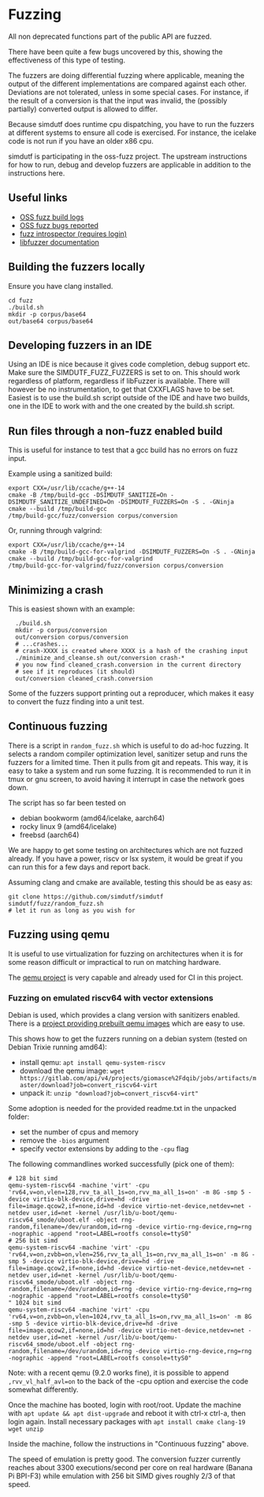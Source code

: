# Fuzzing

All non deprecated functions part of the public API are fuzzed.

There have been quite a few bugs uncovered by this,
showing the effectiveness of this type of testing.

The fuzzers are doing differential fuzzing where applicable, meaning the output
of the different implementations are compared against each other. Deviations
are not tolerated, unless in some special cases. For instance, if the result of
a conversion is that the input was invalid, the (possibly partially) converted
output is allowed to differ.

Because simdutf does runtime cpu dispatching, you have to run the fuzzers at
different systems to ensure all code is exercised. For instance, the icelake
code is not run if you have an older x86 cpu.

simdutf is participating in the oss-fuzz project. The upstream instructions for
how to run, debug and develop fuzzers are applicable in addition to the
instructions here.

## Useful links
 - [OSS fuzz build logs](https://oss-fuzz-build-logs.storage.googleapis.com/index.html#simdutf)
 - [OSS fuzz bugs reported](https://bugs.chromium.org/p/oss-fuzz/issues/list?sort=-id&q=proj%3Dsimdutf)
 - [fuzz introspector (requires login)](https://storage.googleapis.com/oss-fuzz-introspector/simdutf/inspector-report/20240816/fuzz_report.html)
 - [libfuzzer documentation](https://llvm.org/docs/LibFuzzer.html)
## Building the fuzzers locally

Ensure you have clang installed.

```shell
cd fuzz
./build.sh
mkdir -p corpus/base64
out/base64 corpus/base64
```

## Developing fuzzers in an IDE
Using an IDE is nice because it gives code completion, debug support etc.
Make sure the SIMDUTF_FUZZ_FUZZERS is set to on. This should work regardless
of platform, regardless if libFuzzer is available. There will however be no
instrumentation, to get that CXXFLAGS have to be set. Easiest is to use the
build.sh script outside of the IDE and have two builds, one in the IDE to work
with and the one created by the build.sh script.

## Run files through a non-fuzz enabled build
This is useful for instance to test that a gcc build has no errors
on fuzz input.

Example using a sanitized build:
```shell
export CXX=/usr/lib/ccache/g++-14
cmake -B /tmp/build-gcc -DSIMDUTF_SANITIZE=On -DSIMDUTF_SANITIZE_UNDEFINED=On -DSIMDUTF_FUZZERS=On -S . -GNinja
cmake --build /tmp/build-gcc
/tmp/build-gcc/fuzz/conversion corpus/conversion
```

Or, running through valgrind:
```shell
export CXX=/usr/lib/ccache/g++-14
cmake -B /tmp/build-gcc-for-valgrind -DSIMDUTF_FUZZERS=On -S . -GNinja
cmake --build /tmp/build-gcc-for-valgrind
/tmp/build-gcc-for-valgrind/fuzz/conversion corpus/conversion
```

## Minimizing a crash
This is easiest shown with an example:
```shell
  ./build.sh
  mkdir -p corpus/conversion
  out/conversion corpus/conversion
  # ...crashes...
  # crash-XXXX is created where XXXX is a hash of the crashing input
  ./minimize_and_cleanse.sh out/conversion crash-*
  # you now find cleaned_crash.conversion in the current directory
  # see if it reproduces (it should)
  out/conversion cleaned_crash.conversion
```

Some of the fuzzers support printing out a reproducer, which makes it easy to
convert the fuzz finding into a unit test.

## Continuous fuzzing

There is a script in `random_fuzz.sh` which is useful to do ad-hoc fuzzing.
It selects a random compiler optimization level, sanitizer setup and runs the
fuzzers for a limited time. Then it pulls from git and repeats. This way, it is
easy to take a system and run some fuzzing. It is recommended to run it in tmux
or gnu screen, to avoid having it interrupt in case the network goes down.

The script has so far been tested on
 - debian bookworm (amd64/icelake, aarch64)
 - rocky linux 9 (amd64/icelake)
 - freebsd (aarch64)

We are happy to get some testing on architectures which are not fuzzed already.
If you have a power, riscv or lsx system, it would be great if you can run this
for a few days and report back.

Assuming clang and cmake are available, testing this should be as easy as:
```shell
git clone https://github.com/simdutf/simdutf
simdutf/fuzz/random_fuzz.sh
# let it run as long as you wish for
```

## Fuzzing using qemu

It is useful to use virtualization for fuzzing on architectures when it
is for some reason difficult or impractical to run on matching hardware.

The [qemu project](https://www.qemu.org/) is very capable and already used for
CI in this project.

### Fuzzing on emulated riscv64 with vector extensions

Debian is used, which provides a clang version with sanitizers enabled. There
is a [project providing prebuilt qemu images](https://people.debian.org/~gio/dqib/)
which are easy to use.

This shows how to get the fuzzers running on a debian system (tested on
Debian Trixie running amd64):

 - install qemu: `apt install qemu-system-riscv`
 - download the qemu image: `wget https://gitlab.com/api/v4/projects/giomasce%2Fdqib/jobs/artifacts/master/download?job=convert_riscv64-virt`
 - unpack it: `unzip "download?job=convert_riscv64-virt"`

Some adoption is needed for the provided readme.txt in the unpacked
folder:

 - set the number of cpus and memory
 - remove the `-bios` argument
 - specify vector extensions by adding to the `-cpu` flag

The following commandlines worked successfully (pick one of them):
```
# 128 bit simd
qemu-system-riscv64 -machine 'virt' -cpu 'rv64,v=on,vlen=128,rvv_ta_all_1s=on,rvv_ma_all_1s=on' -m 8G -smp 5 -device virtio-blk-device,drive=hd -drive file=image.qcow2,if=none,id=hd -device virtio-net-device,netdev=net -netdev user,id=net -kernel /usr/lib/u-boot/qemu-riscv64_smode/uboot.elf -object rng-random,filename=/dev/urandom,id=rng -device virtio-rng-device,rng=rng -nographic -append "root=LABEL=rootfs console=ttyS0"
# 256 bit simd
qemu-system-riscv64 -machine 'virt' -cpu 'rv64,v=on,zvbb=on,vlen=256,rvv_ta_all_1s=on,rvv_ma_all_1s=on' -m 8G -smp 5 -device virtio-blk-device,drive=hd -drive file=image.qcow2,if=none,id=hd -device virtio-net-device,netdev=net -netdev user,id=net -kernel /usr/lib/u-boot/qemu-riscv64_smode/uboot.elf -object rng-random,filename=/dev/urandom,id=rng -device virtio-rng-device,rng=rng -nographic -append "root=LABEL=rootfs console=ttyS0"
" 1024 bit simd
qemu-system-riscv64 -machine 'virt' -cpu 'rv64,v=on,zvbb=on,vlen=1024,rvv_ta_all_1s=on,rvv_ma_all_1s=on' -m 8G -smp 5 -device virtio-blk-device,drive=hd -drive file=image.qcow2,if=none,id=hd -device virtio-net-device,netdev=net -netdev user,id=net -kernel /usr/lib/u-boot/qemu-riscv64_smode/uboot.elf -object rng-random,filename=/dev/urandom,id=rng -device virtio-rng-device,rng=rng -nographic -append "root=LABEL=rootfs console=ttyS0"
```

Note: with a recent qemu (9.2.0 works fine), it is possible to append
`,rvv_vl_half_avl=on` to the back of the -cpu option and exercise the code
somewhat differently.

Once the machine has booted, login with root/root. Update the machine with `apt
update && apt dist-upgrade` and reboot it with ctrl-x ctrl-a, then login again.
Install necessary packages with `apt install cmake clang-19 wget unzip`

Inside the machine, follow the instructions in "Continuous fuzzing" above.

The speed of emulation is pretty good. The conversion fuzzer currently reaches
about 3300 executions/second per core on real hardware (Banana Pi BPI-F3) while
emulation with 256 bit SIMD gives roughly 2/3 of that speed.
